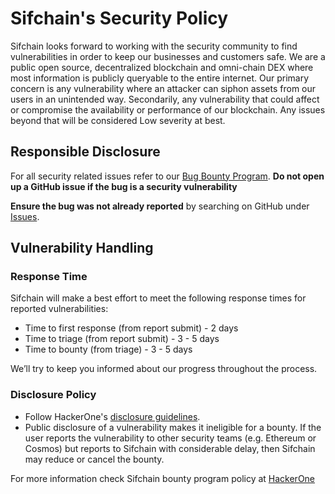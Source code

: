 # Sifchain's Security Policy

Sifchain looks forward to working with the security community to find vulnerabilities in order to keep our businesses and customers safe.  We are a public open source, decentralized blockchain and omni-chain DEX where most information is publicly queryable to the entire internet.  Our primary concern is any vulnerability where an attacker can siphon assets from our users in an unintended way.  Secondarily, any vulnerability that could affect or compromise the availability or performance of our blockchain.  Any issues beyond that will be considered Low severity at best.

## Responsible Disclosure

For all security related issues refer to our [Bug Bounty Program](https://hackerone.com/sifchain). **Do not open up a GitHub issue if the bug is a security vulnerability**

**Ensure the bug was not already reported** by searching on GitHub under [Issues](https://github.com/Sifchain/sifnode/issues).

## Vulnerability Handling

### Response Time

Sifchain will make a best effort to meet the following response times for reported vulnerabilities:

* Time to first response (from report submit) - 2 days
* Time to triage (from report submit) - 3 - 5 days
* Time to bounty (from triage) - 3 - 5 days

We’ll try to keep you informed about our progress throughout the process.

### Disclosure Policy

* Follow HackerOne's [disclosure guidelines](https://www.hackerone.com/disclosure-guidelines).
* Public disclosure of a vulnerability makes it ineligible for a bounty. If the user reports the vulnerability to other security teams (e.g. Ethereum or Cosmos) but reports to Sifchain with considerable delay, then Sifchain may reduce or cancel the bounty.

For more information check Sifchain bounty program policy at [HackerOne](https://hackerone.com/sifchain)